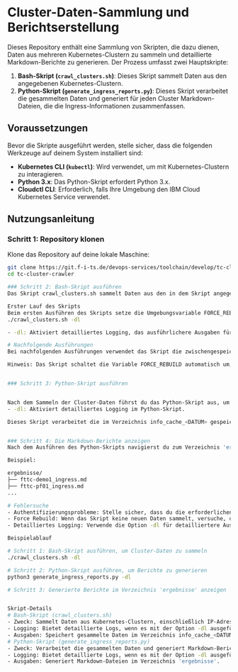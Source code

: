 # Cluster-Daten-Sammlung und Berichtserstellung

Dieses Repository enthält eine Sammlung von Skripten, die dazu dienen, Daten aus mehreren Kubernetes-Clustern zu sammeln und detaillierte Markdown-Berichte zu generieren. Der Prozess umfasst zwei Hauptskripte:

1. **Bash-Skript (`crawl_clusters.sh`)**: Dieses Skript sammelt Daten aus den angegebenen Kubernetes-Clustern.
2. **Python-Skript (`generate_ingress_reports.py`)**: Dieses Skript verarbeitet die gesammelten Daten und generiert für jeden Cluster Markdown-Dateien, die die Ingress-Informationen zusammenfassen.


## Voraussetzungen

Bevor die Skripte ausgeführt werden, stelle sicher, dass die folgenden Werkzeuge auf deinem System installiert sind:

- **Kubernetes CLI (`kubectl`)**: Wird verwendet, um mit Kubernetes-Clustern zu interagieren.
- **Python 3.x**: Das Python-Skript erfordert Python 3.x.
- **Cloudctl CLI**: Erforderlich, falls Ihre Umgebung den IBM Cloud Kubernetes Service verwendet.


## Nutzungsanleitung

### Schritt 1: Repository klonen

Klone das Repository auf deine lokale Maschine:

```bash
git clone https://git.f-i-ts.de/devops-services/toolchain/develop/tc-cluster-crawler.git
cd tc-cluster-crawler

### Schritt 2: Bash-Skript ausführen
Das Skript crawl_clusters.sh sammelt Daten aus den in dem Skript angegebenen Kubernetes-Clustern. Es wechselt die Kontexte zu jedem Cluster, ruft die erforderlichen Informationen ab und speichert sie im Verzeichnis info_cache_<DATUM>.

Erster Lauf des Skripts
Beim ersten Ausführen des Skripts setze die Umgebungsvariable FORCE_REBUILD auf 1, um die Sammlung neuer Daten aus allen Clustern zu erzwingen:
./crawl_clusters.sh -dl

- -dl: Aktiviert detailliertes Logging, das ausführlichere Ausgaben für Debugging- und Überwachungszwecke bereitstellt.

# Nachfolgende Ausführungen
Bei nachfolgenden Ausführungen verwendet das Skript die zwischengespeicherten Daten, es sei denn, FORCE_REBUILD wird manuell auf 1 gesetzt. Du kannst das Skript ohne zusätzliche Argumente ausführen: ./crawl_clusters.sh

Hinweis: Das Skript schaltet die Variable FORCE_REBUILD automatisch um, je nachdem, ob es zuvor ausgeführt wurde oder nicht. Das Skript erstellt nach einem erfolgreichen Lauf eine Marker-Datei (cluster_crawler_marker), die verwendet wird, um zu bestimmen, ob der Cache beim nächsten Ausführen neu aufgebaut werden soll.


### Schritt 3: Python-Skript ausführen


Nach dem Sammeln der Cluster-Daten führst du das Python-Skript aus, um Markdown-Berichte zu generieren: python3 generate_ingress_reports.py -dl
- -dl: Aktiviert detailliertes Logging im Python-Skript.

Dieses Skript verarbeitet die im Verzeichnis info_cache_<DATUM> gespeicherten Daten und generiert Markdown-Dateien, die die Ingress-Informationen für jeden Cluster zusammenfassen. Die Markdown-Dateien werden im Verzeichnis ergebnisse gespeichert und mit Dateinamen versehen, die dem jeweiligen Cluster entsprechen.


### Schritt 4: Die Markdown-Berichte anzeigen
Nach dem Ausführen des Python-Skripts navigierst du zum Verzeichnis 'ergebnisse', um die generierten Markdown-Berichte anzuzeigen. Jede Datei ist nach dem Cluster benannt, mit einem Suffix _ingress.md.

Beispiel:

ergebnisse/
├── fttc-demo1_ingress.md
├── fttc-pf01_ingress.md
...

# Fehlersuche
- Authentifizierungsprobleme: Stelle sicher, dass du die erforderlichen Berechtigungen und Anmeldedaten hast, um auf die Kubernetes-Cluster zuzugreifen.
- Force Rebuild: Wenn das Skript keine neuen Daten sammelt, versuche, die Umgebungsvariable FORCE_REBUILD manuell auf 1 zu setzen.
- Detailliertes Logging: Verwende die Option -dl für detailliertere Ausgaben, die bei der Fehlerbehebung helfen können.

Beispielablauf

# Schritt 1: Bash-Skript ausführen, um Cluster-Daten zu sammeln
./crawl_clusters.sh -dl

# Schritt 2: Python-Skript ausführen, um Berichte zu generieren
python3 generate_ingress_reports.py -dl

# Schritt 3: Generierte Berichte im Verzeichnis 'ergebnisse' anzeigen


Skript-Details
# Bash-Skript (crawl_clusters.sh)
- Zweck: Sammelt Daten aus Kubernetes-Clustern, einschließlich IP-Adressen, Pod-Details und Ingress-Konfigurationen.
- Logging: Bietet detaillierte Logs, wenn es mit der Option -dl ausgeführt wird. Es schaltet auch die Variable FORCE_REBUILD automatisch um, je nachdem, ob es das erste Mal ausgeführt wird oder nicht.
- Ausgaben: Speichert gesammelte Daten im Verzeichnis info_cache_<DATUM> und erstellt nach erfolgreichem Abschluss eine Marker-Datei.
# Python-Skript (generate_ingress_reports.py)
- Zweck: Verarbeitet die gesammelten Daten und generiert Markdown-Berichte, die die Ingress-Konfigurationen für jeden Cluster zusammenfassen.
- Logging: Bietet detaillierte Logs, wenn es mit der Option -dl ausgeführt wird.
- Ausgaben: Generiert Markdown-Dateien im Verzeichnis 'ergebnisse'.

